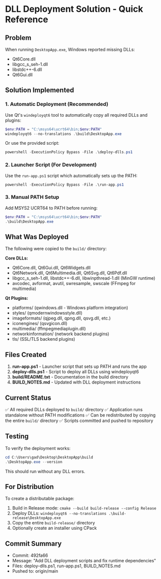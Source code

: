 # DLL Deployment Solution - Quick Reference

## Problem
When running `DesktopApp.exe`, Windows reported missing DLLs:
- Qt6Core.dll
- libgcc_s_seh-1.dll
- libstdc++-6.dll
- Qt6Gui.dll

## Solution Implemented

### 1. Automatic Deployment (Recommended)
Use Qt's `windeployqt6` tool to automatically copy all required DLLs and plugins:

```powershell
$env:PATH = "C:\msys64\ucrt64\bin;$env:PATH"
windeployqt6 --no-translations .\build\DesktopApp.exe
```

Or use the provided script:
```powershell
powershell -ExecutionPolicy Bypass -File .\deploy-dlls.ps1
```

### 2. Launcher Script (For Development)
Use the `run-app.ps1` script which automatically sets up the PATH:

```powershell
powershell -ExecutionPolicy Bypass -File .\run-app.ps1
```

### 3. Manual PATH Setup
Add MSYS2 UCRT64 to PATH before running:

```powershell
$env:PATH = "C:\msys64\ucrt64\bin;$env:PATH"
.\build\DesktopApp.exe
```

## What Was Deployed

The following were copied to the `build/` directory:

**Core DLLs:**
- Qt6Core.dll, Qt6Gui.dll, Qt6Widgets.dll
- Qt6Network.dll, Qt6Multimedia.dll, Qt6Svg.dll, Qt6Pdf.dll
- libgcc_s_seh-1.dll, libstdc++-6.dll, libwinpthread-1.dll (MinGW runtime)
- avcodec, avformat, avutil, swresample, swscale (FFmpeg for multimedia)

**Qt Plugins:**
- platforms/ (qwindows.dll - Windows platform integration)
- styles/ (qmodernwindowsstyle.dll)
- imageformats/ (qjpeg.dll, qpng.dll, qsvg.dll, etc.)
- iconengines/ (qsvgicon.dll)
- multimedia/ (ffmpegmediaplugin.dll)
- networkinformation/ (network backend plugins)
- tls/ (SSL/TLS backend plugins)

## Files Created

1. **run-app.ps1** - Launcher script that sets up PATH and runs the app
2. **deploy-dlls.ps1** - Script to deploy all DLLs using windeployqt6
3. **build/README.txt** - Documentation in the build directory
4. **BUILD_NOTES.md** - Updated with DLL deployment instructions

## Current Status

✅ All required DLLs deployed to `build/` directory
✅ Application runs standalone without PATH modifications
✅ Can be redistributed by copying the entire `build/` directory
✅ Scripts committed and pushed to repository

## Testing

To verify the deployment works:

```powershell
cd C:\Users\gad\Desktop\DesktopApp\build
.\DesktopApp.exe --version
```

This should run without any DLL errors.

## For Distribution

To create a distributable package:
1. Build in Release mode: `cmake --build build-release --config Release`
2. Deploy DLLs: `windeployqt6 --no-translations .\build-release\DesktopApp.exe`
3. Copy the entire `build-release/` directory
4. Optionally create an installer using CPack

## Commit Summary

- Commit: 492fa66
- Message: "Add DLL deployment scripts and fix runtime dependencies"
- Files: deploy-dlls.ps1, run-app.ps1, BUILD_NOTES.md
- Pushed to: origin/main
